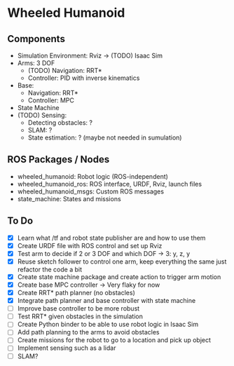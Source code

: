 # Wheeled Humanoid

## Components

- Simulation Environment: Rviz -> (TODO) Isaac Sim
- Arms: 3 DOF
  - (TODO) Navigation: RRT*
  - Controller: PID with inverse kinematics
- Base:
  - Navigation: RRT*
  - Controller: MPC
- State Machine
- (TODO) Sensing:
  - Detecting obstacles: ?
  - SLAM: ?
  - State estimation: ? (maybe not needed in sumulation)

## ROS Packages / Nodes

- wheeled_humanoid: Robot logic (ROS-independent)
- wheeled_humanoid_ros: ROS interface, URDF, Rviz, launch files
- wheeled_humanoid_msgs: Custom ROS messages
- state_machine: States and missions


## To Do

- [x] Learn what /tf and robot state publisher are and how to use them
- [x] Create URDF file with ROS control and set up Rviz
- [x] Test arm to decide if 2 or 3 DOF and which DOF -> 3: y, z, y
- [x] Reuse sketch follower to control one arm, keep everything the same just refactor the code a bit
- [x] Create state machine package and create action to trigger arm motion
- [x] Create base MPC controller -> Very flaky for now
- [x] Create RRT* path planner (no obstacles)
- [x] Integrate path planner and base controller with state machine
- [ ] Improve base controller to be more robust
- [ ] Test RRT* given obstacles in the simulation
- [ ] Create Python binder to be able to use robot logic in Isaac Sim
- [ ] Add path planning to the arms to avoid obstacles
- [ ] Create missions for the robot to go to a location and pick up object
- [ ] Implement sensing such as a lidar
- [ ] SLAM?